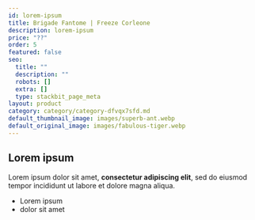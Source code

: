 ```yaml
---
id: lorem-ipsum
title: Brigade Fantome | Freeze Corleone
description: lorem-ipsum
price: "??"
order: 5
featured: false
seo:
  title: ""
  description: ""
  robots: []
  extra: []
  type: stackbit_page_meta
layout: product
category: category/category-dfvqx7sfd.md
default_thumbnail_image: images/superb-ant.webp
default_original_image: images/fabulous-tiger.webp
---
```


## Lorem ipsum

Lorem ipsum dolor sit amet, **consectetur adipiscing elit**, sed do eiusmod tempor incididunt ut labore et dolore magna aliqua.

- Lorem ipsum
- dolor sit amet
